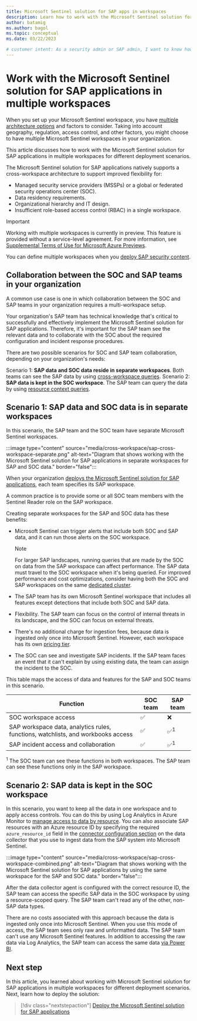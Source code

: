```yaml
---
title: Microsoft Sentinel solution for SAP apps in workspaces
description: Learn how to work with the Microsoft Sentinel solution for SAP applications in multiple workspaces for different deployment scenarios.
author: batamig
ms.author: bagol
ms.topic: conceptual
ms.date: 03/22/2023

# customer intent: As a security admin or SAP admin, I want to know how to use the Microsoft Sentinel solution for SAP applications in multiple workspaces so that I can plan a deployment.
---
```


# Work with the Microsoft Sentinel solution for SAP applications in multiple workspaces

When you set up your Microsoft Sentinel workspace, you have [multiple architecture options](../design-your-workspace-architecture.md#decision-tree) and factors to consider. Taking into account geography, regulation, access control, and other factors, you might choose to have multiple Microsoft Sentinel workspaces in your organization.

This article discusses how to work with the Microsoft Sentinel solution for SAP applications in multiple workspaces for different deployment scenarios.

The Microsoft Sentinel solution for SAP applications natively supports a cross-workspace architecture to support improved flexibility for:

- Managed security service providers (MSSPs) or a global or federated security operations center (SOC).
- Data residency requirements.
- Organizational hierarchy and IT design.
- Insufficient role-based access control (RBAC) in a single workspace.

> [!IMPORTANT]
> Working with multiple workspaces is currently in preview. This feature is provided without a service-level agreement. For more information, see [Supplemental Terms of Use for Microsoft Azure Previews](https://azure.microsoft.com/support/legal/preview-supplemental-terms/).

You can define multiple workspaces when you [deploy SAP security content](deploy-sap-security-content.md#deploy-the-security-content-from-the-content-hub).  

## Collaboration between the SOC and SAP teams in your organization

A common use case is one in which collaboration between the SOC and SAP teams in your organization requires a multi-workspace setup.

Your organization's SAP team has technical knowledge that's critical to successfully and effectively implement the Microsoft Sentinel solution for SAP applications. Therefore, it's important for the SAP team see the relevant data and to collaborate with the SOC about the required configuration and incident response procedures.

There are two possible scenarios for SOC and SAP team collaboration, depending on your organization's needs:

Scenario 1: **SAP data and SOC data reside in separate workspaces**. Both teams can see the SAP data by using [cross-workspace queries](#scenario-1-sap-data-and-soc-data-is-in-separate-workspaces).
Scenario 2: **SAP data is kept in the SOC workspace**. The SAP team can query the data by using [resource context queries](#scenario-2-sap-data-is-kept-in-the-soc-workspace).

## Scenario 1: SAP data and SOC data is in separate workspaces

In this scenario, the SAP team and the SOC team have separate Microsoft Sentinel workspaces.

:::image type="content" source="media/cross-workspace/sap-cross-workspace-separate.png" alt-text="Diagram that shows working with the Microsoft Sentinel solution for SAP applications in separate workspaces for SAP and SOC data." border="false":::

When your organization [deploys the Microsoft Sentinel solution for SAP applications](deploy-sap-security-content.md#deploy-the-microsoft-sentinel-solution-for-sap-applications-from-the-content-hub), each team specifies its SAP workspace.

A common practice is to provide some or all SOC team members with the Sentinel Reader role on the SAP workspace.

Creating separate workspaces for the SAP and SOC data has these benefits:

- Microsoft Sentinel can trigger alerts that include both SOC and SAP data, and it can run those alerts on the SOC workspace.

   > [!NOTE]
   > For larger SAP landscapes, running queries that are made by the SOC on data from the SAP workspace can affect performance. The SAP data must travel to the SOC workspace when it's being queried. For improved performance and cost optimizations, consider having both the SOC and SAP workspaces on the same [dedicated cluster](../../azure-monitor/logs/logs-dedicated-clusters.md?tabs=cli#cluster-pricing-model).

- The SAP team has its own Microsoft Sentinel workspace that includes all features except detections that include both SOC and SAP data.
- Flexibility. The SAP team can focus on the control of internal threats in its landscape, and the SOC can focus on external threats.
- There's no additional charge for ingestion fees, because data is ingested only once into Microsoft Sentinel. However, each workspace has its own [pricing tier](../design-your-workspace-architecture.md#step-5-collecting-any-non-soc-data).
- The SOC can see and investigate SAP incidents. If the SAP team faces an event that it can't explain by using existing data, the team can assign the incident to the SOC.

This table maps the access of data and features for the SAP and SOC teams in this scenario.

|Function  |SOC team  |SAP team  |
|---------|---------|---------|
|SOC workspace access     | &#x2705;         | &#10060;     |
|SAP workspace data, analytics rules, functions, watchlists, and workbooks access     | &#x2705;         | &#x2705;<sup>1</sup>         |
|SAP incident access and collaboration     | &#x2705;          | &#x2705;<sup>1</sup>          |

<sup>1</sup> The SOC team can see these functions in both workspaces. The SAP team can see these functions only in the SAP workspace.

## Scenario 2: SAP data is kept in the SOC workspace

In this scenario, you want to keep all the data in one workspace and to apply access controls. You can do this by using Log Analytics in Azure Monitor to [manage access to data by resource](../resource-context-rbac.md). You can also associate SAP resources with an Azure resource ID by specifying the required `azure_resource_id` field in the [connector configuration section](reference-systemconfig.md#connector-configuration-section) on the data collector that you use to ingest data from the SAP system into Microsoft Sentinel.

:::image type="content" source="media/cross-workspace/sap-cross-workspace-combined.png" alt-text="Diagram that shows working with the Microsoft Sentinel solution for SAP applications by using the same workspace for the SAP and SOC data." border="false":::

After the data collector agent is configured with the correct resource ID, the SAP team can access the specific SAP data in the SOC workspace by using a resource-scoped query. The SAP team can't read any of the other, non-SAP data types.

There are no costs associated with this approach because the data is ingested only once into Microsoft Sentinel. When you use this mode of access, the SAP team sees only raw and unformatted data. The SAP team can't use any Microsoft Sentinel features. In addition to accessing the raw data via Log Analytics, the SAP team can access the same data [via Power BI](../resource-context-rbac.md).

## Next step

In this article, you learned about working with Microsoft Sentinel solution for SAP applications in multiple workspaces for different deployment scenarios. Next, learn how to deploy the solution:

> [!div class="nextstepaction"]
> [Deploy the Microsoft Sentinel solution for SAP applications](deployment-overview.md)

